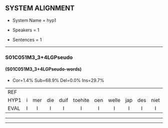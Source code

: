 
## SYSTEM ALIGNMENT

- System Name = hyp1

- Speakers = 1

- Sentences = 1

---

### S01C051M3_3+4LGPseudo

#### (S01C051M3_3+4LGPseudo-words)

- Cor=1.4%	Sub=68.9%	Del=0.0%	Ins=29.7%

|  |  |  |  |  |  |  |  |  |  |  |  |  |  |  |  |  |  |  |  |  |  |  |  |  |  |  |  |  |  |  |  |  |  |  |  |  |  |  |  |  |  |  |  |  |  |  |  |  |  |  |  |  |  |  |  |  |  |  |  |  |  |  |  |  |  |  |  |  |  |  |  |  |  |  |
|:--- |:---:|:---:|:---:|:---:|:---:|:---:|:---:|:---:|:---:|:---:|:---:|:---:|:---:|:---:|:---:|:---:|:---:|:---:|:---:|:---:|:---:|:---:|:---:|:---:|:---:|:---:|:---:|:---:|:---:|:---:|:---:|:---:|:---:|:---:|:---:|:---:|:---:|:---:|:---:|:---:|:---:|:---:|:---:|:---:|:---:|:---:|:---:|:---:|:---:|:---:|:---:|:---:|:---:|:---:|:---:|:---:|:---:|:---:|:---:|:---:|:---:|:---:|:---:|:---:|:---:|:---:|:---:|:---:|:---:|:---:|:---:|:---:|:---:|:---:|
| REF |  |  |  |  |  |  |  |  |  |  |  |  |  |  |  |  |  | ometuif | * | * | toejietsen | oonwijlen | jattesiet | nurudien | * | stoenydaas | deuveltek | * | juitonie | gevijdel | sidowaan | spekkeraai | wachteniek | verpierik | nappegreeuw | mantaroen | schielendaspen | crobeklunker | kabbestepen | * | verwarig | ooiebiekje | fandelig | jalekrewen | * | smoralij | zeekvlachine | kanaroe | * | * | toineetlijgen | meitsegrok | kantelogsten | ondermind |  |  |  |  |  | choporatie | * | zennebral | ijraspangen | * | blottenduuf | girdofhaalder | tobbermoeit | poentalschouden | * | havedil | verbrakkertje | gerauwejaak | hapeneren | hapeneren |
| HYP1 | i | mer | die | duif | toehite | oen | welle | jap | des | niet | ne | ruidien | sloniet | las | duvel | trek | dek | jui | tonie | geveidel | sindowan | spekegai | wortennik | verpirk | napargrew | mantaron | celen | daspen | komber | klunker | ades | epen | verwa | oe | bike | van | daling | jal | krewen | s | smoral | hé | zek | vlagne | canda | g | et | noo | mee | leggen | met | zegook | contoloogsten | ondermind | choper | rati | sonnebral | egespan | spangen | blokten | du | gert | dofelder | te | bermoed | pontal | schawden | even | deel | voor | een | brakkertje | grajak | ahenen |
| EVAL | I | I | I | I | I | I | I | I | I | I | I | I | I | I | I | I | I | S | S | S | S | S | S | S | S | S | S | S | S | S | S | S | S | S | S | S | S | S | S | S | S | S | S | S | S | S | S | S | S | S | S | S | S |  | I | I | I | I | I | S | S | S | S | S | S | S | S | S | S | S | S | S | S | S |
---

---
